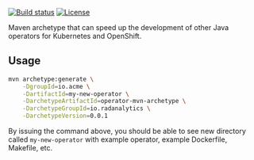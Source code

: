 [![Build status](https://travis-ci.org/jvm-operators/operator-mvn-archetype.svg?branch=master)](https://travis-ci.org/jvm-operators/operator-mvn-archetype)
[![License](https://img.shields.io/badge/license-Apache--2.0-blue.svg)](http://www.apache.org/licenses/LICENSE-2.0)

Maven archetype that can speed up the development of other Java operators for Kubernetes and OpenShift.

## Usage

```bash
mvn archetype:generate \
    -DgroupId=io.acme \
    -DartifactId=my-new-operator \
    -DarchetypeArtifactId=operator-mvn-archetype \
    -DarchetypeGroupId=io.radanalytics \
    -DarchetypeVersion=0.0.1
```

By issuing the command above, you should be able to see new directory called `my-new-operator` with example operator, example Dockerfile, Makefile, etc.
